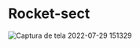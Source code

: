 # Rocket-sect

![Captura de tela 2022-07-29 151329](https://user-images.githubusercontent.com/78575146/181819947-605ab752-2e2d-4a09-ba36-d753e72451db.png)
